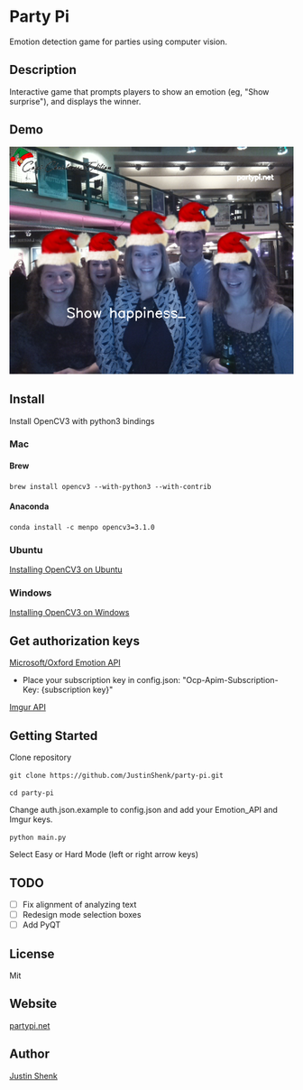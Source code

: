 # Party Pi
Emotion detection game for parties using computer vision.

## Description
Interactive game that prompts players to show an emotion (eg, "Show surprise"), and displays the winner. 

## Demo
![happiness](demo.png)

## Install
Install OpenCV3 with python3 bindings

### Mac

#### Brew
`brew install opencv3 --with-python3 --with-contrib`

#### Anaconda
`conda install -c menpo opencv3=3.1.0`

### Ubuntu

[Installing OpenCV3 on Ubuntu](http://www.pyimagesearch.com/2015/07/20/install-opencv-3-0-and-python-3-4-on-ubuntu/)

### Windows

[Installing OpenCV3 on Windows](https://www.solarianprogrammer.com/2016/09/17/install-opencv-3-with-python-3-on-windows/)

## Get authorization keys

[Microsoft/Oxford Emotion API](https://dev.projectoxford.ai/docs/services/5639d931ca73072154c1ce89)
- Place your subscription key in config.json: "Ocp-Apim-Subscription-Key: {subscription key}"

[Imgur API](https://api.imgur.com/endpoints)

## Getting Started

Clone repository

`git clone https://github.com/JustinShenk/party-pi.git`

`cd party-pi`

Change auth.json.example to config.json and add your Emotion_API and Imgur keys.

`python main.py`

Select Easy or Hard Mode (left or right arrow keys)

## TODO
 - [ ] Fix alignment of analyzing text
 - [ ] Redesign mode selection boxes
 - [ ] Add PyQT

## License

Mit

## Website

[partypi.net](https://partypi.net)

## Author

[Justin Shenk](https://github.com/justinshenk/)